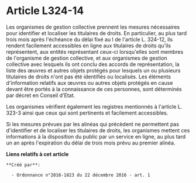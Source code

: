 # Article L324-14

Les organismes de gestion collective prennent les mesures nécessaires pour identifier et localiser les titulaires de droits.
En particulier, au plus tard trois mois après l'échéance du délai fixé au I de l'article L. 324-12, ils rendent facilement
accessibles en ligne aux titulaires de droits qu'ils représentent, aux entités représentant ceux-ci lorsqu'elles sont membres
de l'organisme de gestion collective, et aux organismes de gestion collective avec lesquels ils ont conclu des accords de
représentation, la liste des œuvres et autres objets protégés pour lesquels un ou plusieurs titulaires de droits n'ont pas
été identifiés ou localisés. Les éléments d'information relatifs aux œuvres ou autres objets protégés en cause devant être
portés à la connaissance de ces personnes, sont déterminés par décret en Conseil d'Etat. 

Les organismes vérifient également les registres mentionnés à l'article L. 323-3 ainsi que ceux qui sont pertinents et
facilement accessibles. 

Si les mesures prévues par les alinéas qui précèdent ne permettent pas d'identifier et de localiser les titulaires de droits,
les organismes mettent ces informations à la disposition du public par un service en ligne, au plus tard un an après
l'expiration du délai de trois mois prévu au premier alinéa.

**Liens relatifs à cet article**

	**Créé par**:

	  - Ordonnance n°2016-1823 du 22 décembre 2016 - art. 1
